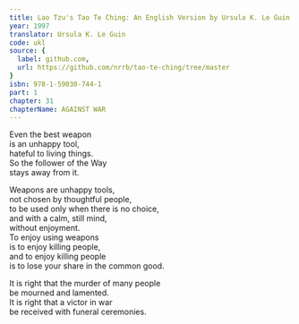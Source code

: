 ```yaml
---
title: Lao Tzu's Tao Te Ching: An English Version by Ursula K. Le Guin
year: 1997
translator: Ursula K. Le Guin
code: ukl
source: {
  label: github.com,
  url: https://github.com/nrrb/tao-te-ching/tree/master
}
isbn: 978-1-59030-744-1
part: 1
chapter: 31
chapterName: AGAINST WAR
---
```

Even the best weapon  
is an unhappy tool,  
hateful to living things.  
So the follower of the Way  
stays away from it.  

Weapons are unhappy tools,  
not chosen by thoughtful people,  
to be used only when there is no choice,  
and with a calm, still mind,  
without enjoyment.  
To enjoy using weapons  
is to enjoy killing people,  
and to enjoy killing people  
is to lose your share in the common good.  

It is right that the murder of many people  
be mourned and lamented.  
It is right that a victor in war  
be received with funeral ceremonies.